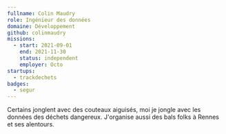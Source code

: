 ```yaml
---
fullname: Colin Maudry
role: Ingénieur des données
domaine: Développement
github: colinmaudry
missions:
  - start: 2021-09-01
    end: 2021-11-30
    status: independent
    employer: Octo
startups:
  - trackdechets
badges:
  - segur
---
```


Certains jonglent avec des couteaux aiguisés, moi je jongle avec les données des déchets dangereux. J'organise aussi des bals folks à Rennes et ses alentours.

